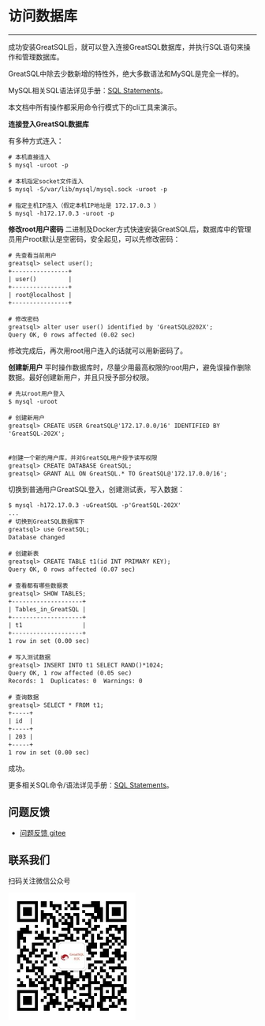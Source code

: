 # 访问数据库
---

成功安装GreatSQL后，就可以登入连接GreatSQL数据库，并执行SQL语句来操作和管理数据库。

GreatSQL中除去少数新增的特性外，绝大多数语法和MySQL是完全一样的。

MySQL相关SQL语法详见手册：[SQL Statements](https://dev.mysql.com/doc/refman/8.0/en/sql-statements.html)。

本文档中所有操作都采用命令行模式下的cli工具来演示。

**连接登入GreatSQL数据库**

有多种方式连入：
```
# 本机直接连入
$ mysql -uroot -p

# 本机指定socket文件连入
$ mysql -S/var/lib/mysql/mysql.sock -uroot -p

# 指定主机IP连入（假定本机IP地址是 172.17.0.3 ）
$ mysql -h172.17.0.3 -uroot -p
```

**修改root用户密码**
二进制及Docker方式快速安装GreatSQL后，数据库中的管理员用户root默认是空密码，安全起见，可以先修改密码：
```
# 先查看当前用户
greatsql> select user();
+----------------+
| user()         |
+----------------+
| root@localhost |
+----------------+

# 修改密码
greatsql> alter user user() identified by 'GreatSQL@202X';
Query OK, 0 rows affected (0.02 sec)
```
修改完成后，再次用root用户连入的话就可以用新密码了。

**创建新用户**
平时操作数据库时，尽量少用最高权限的root用户，避免误操作删除数据。最好创建新用户，并且只授予部分权限。
```
# 先以root用户登入
$ mysql -uroot 

# 创建新用户
greatsql> CREATE USER GreatSQL@'172.17.0.0/16' IDENTIFIED BY 'GreatSQL-202X';


#创建一个新的用户库，并对GreatSQL用户授予读写权限
greatsql> CREATE DATABASE GreatSQL;
greatsql> GRANT ALL ON GreatSQL.* TO GreatSQL@'172.17.0.0/16';
```

切换到普通用户GreatSQL登入，创建测试表，写入数据：
```
$ mysql -h172.17.0.3 -uGreatSQL -p'GreatSQL-202X'
...
# 切换到GreatSQL数据库下
greatsql> use GreatSQL;
Database changed

# 创建新表
greatsql> CREATE TABLE t1(id INT PRIMARY KEY);
Query OK, 0 rows affected (0.07 sec)

# 查看都有哪些数据表
greatsql> SHOW TABLES;
+--------------------+
| Tables_in_GreatSQL |
+--------------------+
| t1                 |
+--------------------+
1 row in set (0.00 sec)

# 写入测试数据
greatsql> INSERT INTO t1 SELECT RAND()*1024;
Query OK, 1 row affected (0.05 sec)
Records: 1  Duplicates: 0  Warnings: 0

# 查询数据
greatsql> SELECT * FROM t1;
+-----+
| id  |
+-----+
| 203 |
+-----+
1 row in set (0.00 sec)
```
成功。

更多相关SQL命令/语法详见手册：[SQL Statements](https://dev.mysql.com/doc/refman/8.0/en/sql-statements.html)。

**问题反馈**
---
- [问题反馈 gitee](https://gitee.com/GreatSQL/GreatSQL-Manual/issues)


**联系我们**
---

扫码关注微信公众号

![greatsql-wx](../greatsql-wx.jpg)
